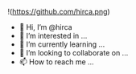 !(https://github.com/hirca.png)
- 👋 Hi, I’m @hirca
- 👀 I’m interested in ...
- 🌱 I’m currently learning ...
- 💞️ I’m looking to collaborate on ...
- 📫 How to reach me ...

<!---
hirca/hirca is a ✨ special ✨ repository because its `README.md` (this file) appears on your GitHub profile.
You can click the Preview link to take a look at your changes.
--->
